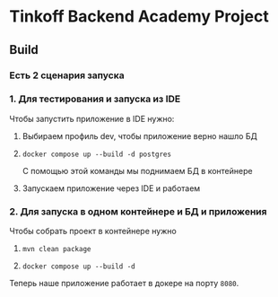 # Tinkoff Backend Academy Project

## Build

### Есть 2 сценария запуска

### 1. Для тестирования и запуска из IDE ###
Чтобы запустить приложение в IDE нужно:
<ol>
  <li>Выбираем профиль dev, чтобы приложение верно нашло БД</li>
  <li>

``
docker compose up --build -d postgres
``

С помощью этой команды мы поднимаем БД в контейнере


</li>
  <li>Запускаем приложение через IDE и работаем</li>
</ol>

### 2. Для запуска в одном контейнере и БД и приложения
Чтобы собрать проект в контейнере нужно</br>
<ol>
<li>

``
mvn clean package
``



</li>
<li>

``
docker compose up --build -d   
``

</li>

</ol>

Теперь наше приложение работает в докере на порту `8080`. 